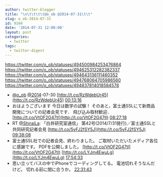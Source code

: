 ```yaml
---
author: twitter-blogger
title: "\n\t\t\t\t@o_ob @2014-07-31\t\t"
slug: o_ob-2014-07-31
id: 9104
date: '2014-07-31 12:00:00'
layout: post
categories:
  - twitter
tags:
  - twitter-digest
---
```


https://twitter.com/o_ob/statuses/494500984253476864 https://twitter.com/o_ob/statuses/494625312282382337 https://twitter.com/o_ob/statuses/494643136111460352 https://twitter.com/o_ob/statuses/494768064705986560 https://twitter.com/o_ob/statuses/494837814018584578  

*   [@o_ob](https://twitter.com/o_ob) [@2014](https://twitter.com/2014)-07-30 [http://t.co/RzWdebUr45](http://t.co/RzWdebUr45) [00:13:16](https://twitter.com/o_ob/statuses/494500984253476864)
*   おはようございます 今日は数学の試験！ そのあと，富士通SSLにて新商品開発についての記者会見です． 飛び込み取材歓迎． [http://t.co/VtOF2G47tl](http://t.co/VtOF2G47tl) [08:27:18](https://twitter.com/o_ob/statuses/494625312282382337)
*   RT [@ShiraiLa](https://twitter.com/ShiraiLa): 「白井研究室通信」 第42号(2014/7/31発行)／富士通SSLと共同研究記者会見 [http://t.co/5vFJ2fSY5J](http://t.co/5vFJ2fSY5J) [09:38:08](https://twitter.com/o_ob/statuses/494643136111460352)
*   富士通SSL社での記者会見、終わりました。 ご取材いただいたメディア各位に感謝です。 PDFを公開しました。 [http://t.co/VtOF2G47tl](http://t.co/VtOF2G47tl) [http://t.co/LYJm4EwuLg](http://t.co/LYJm4EwuLg) [17:54:33](https://twitter.com/o_ob/statuses/494768064705986560)
*   思い立ってバスの中でiPhoneでコーディングしてる。 電池切れそうなんだけど。 切れる前に間に合うか。 [22:31:43](https://twitter.com/o_ob/statuses/494837814018584578)